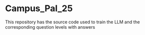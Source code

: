 # Campus_Pal_25
This repository has the source code used to train the LLM and the corresponding question levels with answers
